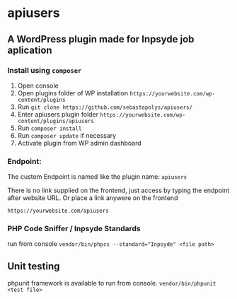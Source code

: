 # apiusers

## A WordPress plugin made for Inpsyde job aplication

### Install using ```composer```

1. Open console
2. Open plugins folder of WP installation ```https://yourwebsite.com/wp-content/plugins```
3. Run ```git clone https://github.com/sebastopolys/apiusers/```
4. Enter apiusers plugin folder  ```https://yourwebsite.com/wp-content/plugins/apiusers```
5. Run ```composer install```
6. Run ```composer update``` if necessary
7. Activate plugin from WP admin dashboard


### Endpoint:
The custom Endpoint is named like the plugin name: ```apiusers```

There is no link supplied on the frontend, just access by typing the endpoint after website URL. Or place a link anywere on the frontend

```https://yourwebsite.com/apiusers```

### PHP Code Sniffer / Inpsyde Standards

run from console  ```vendor/bin/phpcs --standard="Inpsyde" <file path>```

## Unit testing

phpunit framework is available to run from console. 
```vendor/bin/phpunit <test file>```

